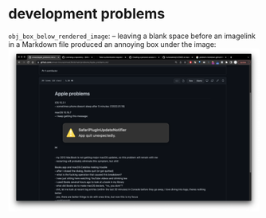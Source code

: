 # development problems

`obj_box_below_rendered_image`:
– leaving a blank space before an imagelink in a Markdown file produced an annoying box under the image:  
![](obj_box_below_rendered_image.png)  
